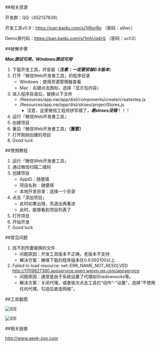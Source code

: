 ##相关资源

开发群：QQ（452137839）

开发工具v0.9：https://pan.baidu.com/s/1jI6orRo （密码：a9wc）

Demo源代码：https://pan.baidu.com/s/1mhUq4rQ （密码：uch3）

##破解步骤

***Mac测试可用，Windows测试可用***

1. 下载开发工具，并安装（***注意：一定要安装0.9版本***）
2. 打开『微信Web开发者工具』的程序目录
	* Windows：使用资源管理器查看
	* Mac：右键点击图标，选择『显示包内容』
3. 进入程序目录后，替换以下文件
	* /Resources/app.nw/app/dist/components/create/createstep.js
	* /Resources/app.nw/app/dist/stroes/projectStores.js
		* 注意，这里微信工程师拼写错了，***是stroes没错***！！！
4. 运行『微信Web开发者工具』
5. 创建项目
6. 重启『微信Web开发者工具』**（重要）**
7. 打开刚刚创建的项目
8. Good luck

##使用教程

1. 运行『微信Web开发者工具』
2. 通过微信扫描二维码
3. 创建项目
	* AppID：随便填
	* 项目名称：随便填
	* 本地开发目录：选择一个目录
4. 点击「添加项目」
	* 此时如果出错，先退出再重进
	* 此时，能够看到项目列表了
5. 打开项目
6. 开始开发
7. Good luck

##常见问题
1. 找不到所要替换的文件
	* 问题原因：开发工具版本不正确，老版本不支持
	* 解决方案：确保下载的程序版本在0.9.092100以上
2. Failed to load resource: net::ERR_NAME_NOT_RESOLVED http://1709827360.appservice.open.weixin.qq.com/appservice
	* 问题原因：通常是由于系统设置了代理如Shadowsocks等。
	* 解决方案：关闭代理，或者依次点击工具栏“动作”-"设置"，选择“不使用任何代理，勾选后直连网络”。

##工具截图

![IDE](https://cloud.githubusercontent.com/assets/876707/18745196/f4f0488e-80f3-11e6-844b-f45d7e52a23c.png)

![IDE](https://cloud.githubusercontent.com/assets/876707/18745200/f7a74870-80f3-11e6-83cf-df00f7f87f56.png)

##相关链接

http://www.geek-zoo.com
